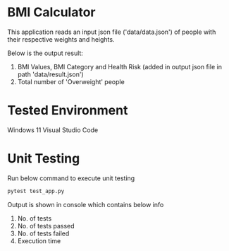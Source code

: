 # BMI Calculator
This application reads an input json file ('data/data.json') of people with their respective weights and heights.

Below is the output result:
1. BMI Values, BMI Category and Health Risk (added in output json file in path 'data/result.json')
2. Total number of 'Overweight' people

# Tested Environment
Windows 11
Visual Studio Code

# Unit Testing

Run below command to execute unit testing
```bash
pytest test_app.py
```

Output is shown in console which contains below info
1. No. of tests 
2. No. of tests passed
3. No. of tests failed
4. Execution time

